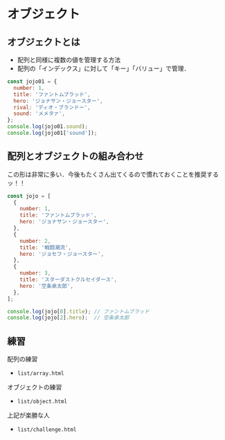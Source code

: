 # オブジェクト

## オブジェクトとは

- 配列と同様に複数の値を管理する方法
- 配列の「インデックス」に対して「キー」「バリュー」で管理．

```js
const jojo01 = {
  number: 1,
  title: 'ファントムブラッド',
  hero: 'ジョナサン・ジョースター',
  rival: 'ディオ・ブランドー',
  sound: 'メメタァ',
};
console.log(jojo01.sound);
console.log(jojo01['sound']);

```

## 配列とオブジェクトの組み合わせ

この形は非常に多い．今後もたくさん出てくるので慣れておくことを推奨するッ！！

```js
const jojo = [
  {
    number: 1,
    title: 'ファントムブラッド',
    hero: 'ジョナサン・ジョースター',
  },
  {
    number: 2,
    title: '戦闘潮流',
    hero: 'ジョセフ・ジョースター',
  },
  {
    number: 3,
    title: 'スターダストクルセイダース',
    hero: '空条承太郎',
  },
];

console.log(jojo[0].title);	// ファントムブラッド
console.log(jojo[2].hero);	// 空条承太郎

```


## 練習

配列の練習
- `list/array.html`

オブジェクトの練習
- `list/object.html`

上記が楽勝な人
- `list/challenge.html`
